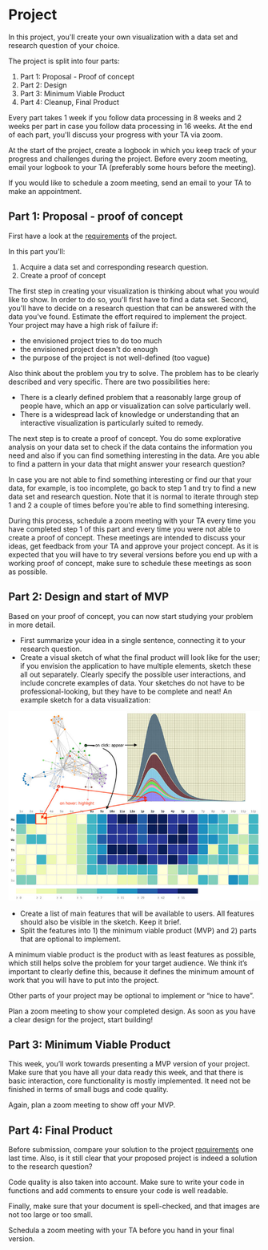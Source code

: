 # Project

In this project, you'll create your own visualization with a data set and research question of your choice.

The project is split into four parts:

1. Part 1: Proposal - Proof of concept
2. Part 2: Design
3. Part 3: Minimum Viable Product
4. Part 4: Cleanup, Final Product 

Every part takes 1 week if you follow data processing in 8 weeks and 2 weeks per part in case you follow data processing in 16 weeks. At the end of each part, you'll discuss your progress with your TA via zoom. 

At the start of the project, create a logbook in which you keep track of your progress and challenges during the project. Before every zoom meeting, email your logbook to your TA (preferably some hours before the meeting). 

If you would like to schedule a zoom meeting, send an email to your TA to make an appointment. 

## Part 1: Proposal - proof of concept

First have a look at the [requirements](/project/requirements) of the project.

In this part you'll:

1. Acquire a data set and corresponding research question. 
2. Create a proof of concept

The first step in creating your visualization is thinking about what you would like to show. In order to do so, you'll first have to find a data set. Second, you'll have to decide on a research question that can be answered with the data you've found. Estimate the effort required to implement the project. Your project may have a high risk of failure if:

* the envisioned project tries to do too much
* the envisioned project doesn't do enough
* the purpose of the project is not well-defined (too vague)

Also think about the problem you try to solve. The problem has to be clearly described and very specific. There are two possibilities here:

* There is a clearly defined problem that a reasonably large group of people have, which an app or visualization can solve particularly well.
* There is a widespread lack of knowledge or understanding that an interactive visualization is particularly suited to remedy.

The next step is to create a proof of concept. You do some explorative analysis on your data set to check if the data contains the information you need and also if you can find something interesting in the data. Are you able to find a pattern in your data that might answer your research question? 

In case you are not able to find something interesting or find our that your data, for example, is too incomplete, go back to step 1 and try to find a new data set and research question. Note that it is normal to iterate through step 1 and 2 a couple of times before you're able to find something interesing.

During this process, schedule a zoom meeting with your TA every time you have completed step 1 of this part and every time you were not able to create a proof of concept. These meetings are intended to discuss your ideas, get feedback from your TA and approve your project concept. As it is expected that you will have to try several versions before you end up with a working proof of concept, make sure to schedule these meetings as soon as possible.

## Part 2: Design and start of MVP

Based on your proof of concept, you can now start studying your problem in more detail. 
* First summarize your idea in a single sentence, connecting it to your research question.
* Create a visual sketch of what the final product will look like for the user; if you envision the application to have multiple elements, sketch these all out separately. Clearly specify the possible user interactions, and include concrete examples of data. Your sketches do not have to be professional-looking, but they have to be complete and neat! An example sketch for a data visualization:

![drawing](sketch.jpg)

* Create a list of main features that will be available to users. All features should also be visible in the sketch. Keep it brief.
* Split the features into 1) the minimum viable product (MVP) and 2) parts that are optional to implement.

A minimum viable product is the product with as least features as possible, which still helps solve the problem for your target audience. We think it’s important to clearly define this, because it defines the minimum amount of work that you will have to put into the project.

Other parts of your project may be optional to implement or “nice to have”.

Plan a zoom meeting to show your completed design. As soon as you have a clear design for the project, start building!

## Part 3: Minimum Viable Product

This week, you’ll work towards presenting a MVP version of your project. Make sure that you have all your data ready this week, and that there is basic interaction, core functionality is mostly implemented. It need not be finished in terms of small bugs and code quality. 

Again, plan a zoom meeting to show off your MVP.

## Part 4: Final Product

Before submission, compare your solution to the project [requirements](/project/requirements) one last time. Also, is it still clear that your proposed project is indeed a solution to the research question? 

Code quality is also taken into account. Make sure to write your code in functions and add comments to ensure your code is well readable.

Finally, make sure that your document is spell-checked, and that images are not too large or too small.

Schedula a zoom meeting with your TA before you hand in your final version.














